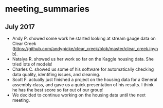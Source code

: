 # meeting_summaries

## July 2017
- Andy P. showed some work he started looking at stream gauge data on Clear Creek (<https://github.com/andypicke/clear_creek/blob/master/clear_creek.ipynb>).
- Natalya R. showed us her work so far on the Kaggle housing data. She tried lots of models!
- Charles C. showed us some of his software for automatically checking data quality, identifing issues, and cleaning.
- Scott F. actually just finished a project on the housing data for a General assembly class, and gave us a quick presentation of his results. I think he has the best score so far out of our group!
- We decided to continue working on the housing data until the next meeting.
